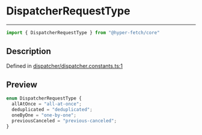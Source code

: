 

# DispatcherRequestType

<div class="api-docs__separator" data-reactroot="">

---

</div><div class="api-docs__import" data-reactroot="">

```ts
import { DispatcherRequestType } from "@hyper-fetch/core"
```

</div><div class="api-docs__section">

## Description

</div><div class="api-docs__description"><span class="api-docs__do-not-parse">



</span></div><p class="api-docs__definition">

Defined in [dispatcher/dispatcher.constants.ts:1](https://github.com/BetterTyped/hyper-fetch/blob/2ce105c7/packages/core/src/dispatcher/dispatcher.constants.ts#L1)

</p><div class="api-docs__section">

## Preview

</div><div class="api-docs__preview enum">

```ts
enum DispatcherRequestType {
  allAtOnce = "all-at-once"; 
  deduplicated = "deduplicated"; 
  oneByOne = "one-by-one"; 
  previousCanceled = "previous-canceled"; 
}
```

</div>